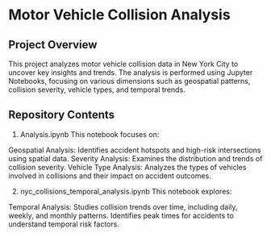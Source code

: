 # Motor Vehicle Collision Analysis

## Project Overview

This project analyzes motor vehicle collision data in New York City to uncover key insights and trends. The analysis is performed using Jupyter Notebooks, focusing on various dimensions such as geospatial patterns, collision severity, vehicle types, and temporal trends.

## Repository Contents

1. Analysis.ipynb
This notebook focuses on:

Geospatial Analysis:
Identifies accident hotspots and high-risk intersections using spatial data.
Severity Analysis:
Examines the distribution and trends of collision severity.
Vehicle Type Analysis:
Analyzes the types of vehicles involved in collisions and their impact on accident outcomes.

2. nyc_collisions_temporal_analysis.ipynb
This notebook explores:

Temporal Analysis:
Studies collision trends over time, including daily, weekly, and monthly patterns.
Identifies peak times for accidents to understand temporal risk factors.

